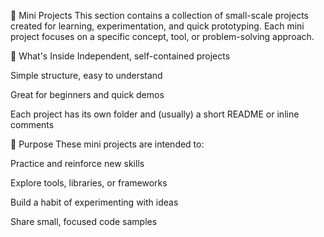 🧩 Mini Projects
This section contains a collection of small-scale projects created for learning, experimentation, and quick prototyping. Each mini project focuses on a specific concept, tool, or problem-solving approach.

📌 What's Inside
Independent, self-contained projects

Simple structure, easy to understand

Great for beginners and quick demos

Each project has its own folder and (usually) a short README or inline comments

🎯 Purpose
These mini projects are intended to:

Practice and reinforce new skills

Explore tools, libraries, or frameworks

Build a habit of experimenting with ideas

Share small, focused code samples
